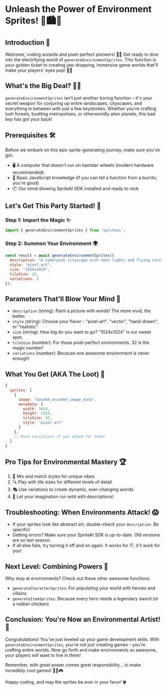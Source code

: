 # Unleash the Power of Environment Sprites! 🌳🏙️🌋

## Introduction 🚀

Welcome, coding wizards and pixel-perfect pioneers! 🧙‍♂️ Get ready to dive into the electrifying world of `generateEnvironmentSprites`. This function is your golden ticket to creating jaw-dropping, immersive game worlds that'll make your players' eyes pop! 👀✨

## What's the Big Deal? 🤔💡

`generateEnvironmentSprites` isn't just another boring function – it's your secret weapon for conjuring up entire landscapes, cityscapes, and everything in between with just a few keystrokes. Whether you're crafting lush forests, bustling metropolises, or otherworldly alien planets, this bad boy has got your back!

## Prerequisites 🛠️

Before we embark on this epic sprite-generating journey, make sure you've got:

- 🖥️ A computer that doesn't run on hamster wheels (modern hardware recommended)
- 🧠 Basic JavaScript knowledge (if you can tell a function from a burrito, you're good)
- 📦 Our mind-blowing SpriteAI SDK installed and ready to rock

## Let's Get This Party Started! 🎉

### Step 1: Import the Magic ✨

```javascript
import { generateEnvironmentSprites } from 'spriteai';
```

### Step 2: Summon Your Environment 🌍

```javascript
const result = await generateEnvironmentSprites({
  description: "A cyberpunk cityscape with neon lights and flying cars",
  style: "pixel-art",
  size: "1024x1024",
  tileSize: 32,
  variations: 3
});
```

## Parameters That'll Blow Your Mind 🤯

- `description` (string): Paint a picture with words! The more vivid, the better.
- `style` (string): Choose your flavor - "pixel-art", "vector", "hand-drawn", or "realistic".
- `size` (string): How big do you want to go? "1024x1024" is our sweet spot.
- `tileSize` (number): For those pixel-perfect environments. 32 is the magic number!
- `variations` (number): Because one awesome environment is never enough!

## What You Get (AKA The Loot) 💎

```javascript
{
  sprites: [
    {
      image: "base64_encoded_image_data",
      metadata: {
        width: 1024,
        height: 1024,
        tileSize: 32,
        style: "pixel-art"
      }
    },
    // More variations if you asked for them!
  ]
}
```

## Pro Tips for Environmental Mastery 🏆

1. 🌈 Mix and match styles for unique vibes
2. 🔍 Play with tile sizes for different levels of detail
3. 🎭 Use variations to create dynamic, ever-changing worlds
4. 🧠 Let your imagination run wild with descriptions!

## Troubleshooting: When Environments Attack! 😱

- If your sprites look like abstract art, double-check your `description`. Be specific!
- Getting errors? Make sure your SpriteAI SDK is up-to-date. Old versions are so last season.
- If all else fails, try turning it off and on again. It works for IT, it'll work for you!

## Next Level: Combining Powers 💪

Why stop at environments? Check out these other awesome functions:
- `generateCharacterSprites`: For populating your world with heroes and villains
- `generateItemSprites`: Because every hero needs a legendary sword (or a rubber chicken)

## Conclusion: You're Now an Environmental Artist! 🎨

Congratulations! You've just leveled up your game development skills. With `generateEnvironmentSprites`, you're not just creating games – you're crafting entire worlds. Now go forth and make environments so awesome, your players will want to live in them!

Remember, with great power comes great responsibility... to make incredibly cool games! 🦸‍♂️🎮

Happy coding, and may the sprites be ever in your favor! 🍀
